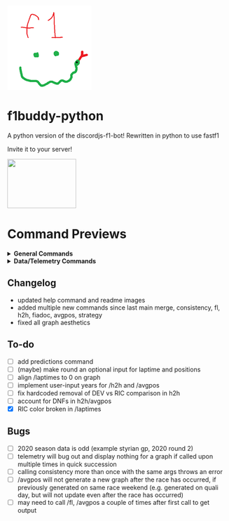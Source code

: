<img src="/botPics/f1python192.png">

# f1buddy-python

A python version of the discordjs-f1-bot! 
Rewritten in python to use fastf1

Invite it to your server!

<a href="https://discord.com/api/oauth2/authorize?client_id=1059405703116242995&permissions=2147798016&scope=bot">
    <img src="https://logodownload.org/wp-content/uploads/2017/11/discord-logo-01.png" width="157" height="112">
</a>

# Command Previews
<details><summary><b>General Commands</b></summary>
    
Schedule             |  Standings|  Driver|  
:-------------------------:|:-------------------------:|:-------------------------:
![](/images/schedule.png)  |  ![](/images/wdcwcc.png)|  ![](/images/driver.png)|  

Race Results             |  Quali Results |  FIA Document|  
:-------------------------:|:-------------------------:|:-------------------------:
![](/images/results.png)|    ![](/images/quali.png)|  ![](/images/fiadoc.png)|  

And more!!
</details>

<details><summary><b>Data/Telemetry Commands</b></summary>
    
Telemetry             |  Track Dominance |  Position Changes|  
:-------------------------:|:-------------------------:|:-------------------------:
![](/images/telemetry.png)  |  ![](/images/trackdominance.png)|  ![](/images/positions.png)|  

Qualifying Gap             |  Laptime Consistency |  Laptimes |  
:-------------------------:|:-------------------------:|:-------------------------:
![](/images/qualigap.png)|    ![](/images/consistency.png)|  ![](/images/laptimes.png)|  

And more!!
</details>


## Changelog

- updated help command and readme images
- added multiple new commands since last main merge, consistency, fl, h2h, fiadoc, avgpos, strategy
- fixed all graph aesthetics


## To-do
- [ ] add predictions command
- [ ] (maybe) make round an optional input for laptime and positions
- [ ] align /laptimes to 0 on graph
- [ ] implement user-input years for /h2h and /avgpos
- [ ] fix hardcoded removal of DEV vs RIC comparison in h2h
- [ ] account for DNFs in h2h/avgpos
- [x] RIC color broken in /laptimes

## Bugs
- [ ] 2020 season data is odd (example styrian gp, 2020 round 2)
- [ ] telemetry will bug out and display nothing for a graph if called upon multiple times in quick succession
- [ ] calling consistency more than once with the same args throws an error
- [ ] /avgpos will not generate a new graph after the race has occurred, if previously generated on same race weekend (e.g. generated on quali day, but will not update even after the race has occurred)
- [ ] may need to call /fl, /avgpos a couple of times after first call to get output
